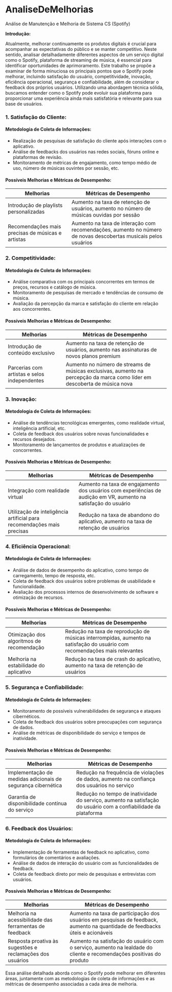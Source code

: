 # AnaliseDeMelhorias
Análise de Manutenção e Melhoria de Sistema CS (Spotify)

**Introdução:**

Atualmente, melhorar continuamente os produtos digitais é crucial para acompanhar as expectativas do público e se manter competitivo. Neste sentido, analisar detalhadamente diferentes aspectos de um serviço digital como o Spotify, plataforma de streaming de música, é essencial para identificar oportunidades de aprimoramento. Este trabalho se propõe a examinar de forma minuciosa os principais pontos que o Spotify pode melhorar, incluindo satisfação do usuário, competitividade, inovação, eficiência operacional, segurança e confiabilidade, além de considerar o feedback dos próprios usuários. Utilizando uma abordagem técnica sólida, buscamos entender como o Spotify pode evoluir sua plataforma para proporcionar uma experiência ainda mais satisfatória e relevante para sua base de usuários.

### 1. Satisfação do Cliente:

#### Metodologia de Coleta de Informações:
- Realização de pesquisas de satisfação do cliente após interações com o aplicativo.
- Análise de feedbacks dos usuários nas redes sociais, fóruns online e plataformas de revisão.
- Monitoramento de métricas de engajamento, como tempo médio de uso, número de músicas ouvintes por sessão, etc.

#### Possíveis Melhorias e Métricas de Desempenho:
| Melhorias                               | Métricas de Desempenho                 |
|-----------------------------------------|----------------------------------------|
| Introdução de playlists personalizadas  | Aumento na taxa de retenção de usuários, aumento no número de músicas ouvidas por sessão |
| Recomendações mais precisas de músicas e artistas | Aumento na taxa de interação com recomendações, aumento no número de novas descobertas musicais pelos usuários |

### 2. Competitividade:

#### Metodologia de Coleta de Informações:
- Análise comparativa com os principais concorrentes em termos de preços, recursos e catálogo de música.
- Monitoramento de pesquisas de mercado e tendências de consumo de música.
- Avaliação da percepção da marca e satisfação do cliente em relação aos concorrentes.

#### Possíveis Melhorias e Métricas de Desempenho:
| Melhorias                               | Métricas de Desempenho                 |
|-----------------------------------------|----------------------------------------|
| Introdução de conteúdo exclusivo        | Aumento na taxa de retenção de usuários, aumento nas assinaturas de novos planos premium |
| Parcerias com artistas e selos independentes | Aumento no número de streams de músicas exclusivas, aumento na percepção da marca como líder em descoberta de música nova |

### 3. Inovação:

#### Metodologia de Coleta de Informações:
- Análise de tendências tecnológicas emergentes, como realidade virtual, inteligência artificial, etc.
- Coleta de feedback dos usuários sobre novas funcionalidades e recursos desejados.
- Monitoramento de lançamentos de produtos e atualizações de concorrentes.

#### Possíveis Melhorias e Métricas de Desempenho:
| Melhorias                               | Métricas de Desempenho                 |
|-----------------------------------------|----------------------------------------|
| Integração com realidade virtual        | Aumento na taxa de engajamento dos usuários com experiências de audição em VR, aumento na satisfação do usuário |
| Utilização de inteligência artificial para recomendações mais precisas | Redução na taxa de abandono do aplicativo, aumento na taxa de retenção de usuários |

### 4. Eficiência Operacional:

#### Metodologia de Coleta de Informações:
- Análise de dados de desempenho do aplicativo, como tempo de carregamento, tempo de resposta, etc.
- Coleta de feedback dos usuários sobre problemas de usabilidade e funcionalidade.
- Avaliação dos processos internos de desenvolvimento de software e otimização de recursos.

#### Possíveis Melhorias e Métricas de Desempenho:
| Melhorias                               | Métricas de Desempenho                 |
|-----------------------------------------|----------------------------------------|
| Otimização dos algoritmos de recomendação | Redução na taxa de reprodução de músicas interrompidas, aumento na satisfação do usuário com recomendações mais relevantes |
| Melhoria na estabilidade do aplicativo  | Redução na taxa de crash do aplicativo, aumento na taxa de retenção de usuários |

### 5. Segurança e Confiabilidade:

#### Metodologia de Coleta de Informações:
- Monitoramento de possíveis vulnerabilidades de segurança e ataques cibernéticos.
- Coleta de feedback dos usuários sobre preocupações com segurança de dados.
- Análise de métricas de disponibilidade do serviço e tempos de inatividade.

#### Possíveis Melhorias e Métricas de Desempenho:
| Melhorias                               | Métricas de Desempenho                 |
|-----------------------------------------|----------------------------------------|
| Implementação de medidas adicionais de segurança cibernética | Redução na frequência de violações de dados, aumento na confiança dos usuários no serviço |
| Garantia de disponibilidade contínua do serviço | Redução no tempo de inatividade do serviço, aumento na satisfação do usuário com a confiabilidade da plataforma |

### 6. Feedback dos Usuários:

#### Metodologia de Coleta de Informações:
- Implementação de ferramentas de feedback no aplicativo, como formulários de comentários e avaliações.
- Análise de dados de interação do usuário com as funcionalidades de feedback.
- Coleta de feedback direto por meio de pesquisas e entrevistas com usuários.

#### Possíveis Melhorias e Métricas de Desempenho:
| Melhorias                               | Métricas de Desempenho                 |
|-----------------------------------------|----------------------------------------|
| Melhoria na acessibilidade das ferramentas de feedback | Aumento na taxa de participação dos usuários em pesquisas de feedback, aumento na quantidade de feedbacks úteis e acionáveis |
| Resposta proativa às sugestões e reclamações dos usuários | Aumento na satisfação do usuário com o serviço, aumento na lealdade do cliente e recomendações positivas do produto |

Essa análise detalhada aborda como o Spotify pode melhorar em diferentes áreas, juntamente com as metodologias de coleta de informações e as métricas de desempenho associadas a cada área de melhoria.
